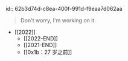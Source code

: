 id:: 62b3d74d-c8ea-400f-991d-f9eaa7d062aa
> Don't worry, I'm working on it.

- [[2022]]
	- [[2022-END]]
	- [[2021-END]]
	- [[0x1b：27 岁之前]]